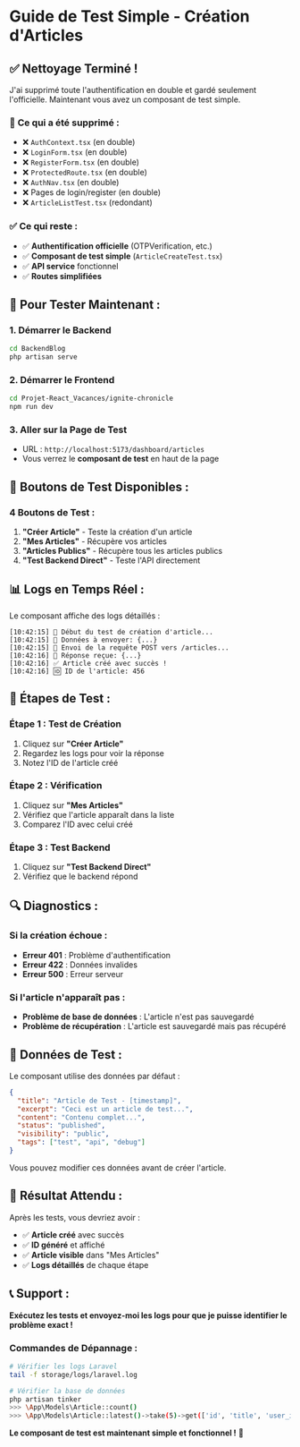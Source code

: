# Guide de Test Simple - Création d'Articles

## ✅ **Nettoyage Terminé !**

J'ai supprimé toute l'authentification en double et gardé seulement l'officielle. Maintenant vous avez un composant de test simple.

### 🧹 **Ce qui a été supprimé :**
- ❌ `AuthContext.tsx` (en double)
- ❌ `LoginForm.tsx` (en double)
- ❌ `RegisterForm.tsx` (en double)
- ❌ `ProtectedRoute.tsx` (en double)
- ❌ `AuthNav.tsx` (en double)
- ❌ Pages de login/register (en double)
- ❌ `ArticleListTest.tsx` (redondant)

### ✅ **Ce qui reste :**
- ✅ **Authentification officielle** (OTPVerification, etc.)
- ✅ **Composant de test simple** (`ArticleCreateTest.tsx`)
- ✅ **API service** fonctionnel
- ✅ **Routes simplifiées**

## 🚀 **Pour Tester Maintenant :**

### 1. **Démarrer le Backend**
```bash
cd BackendBlog
php artisan serve
```

### 2. **Démarrer le Frontend**
```bash
cd Projet-React_Vacances/ignite-chronicle
npm run dev
```

### 3. **Aller sur la Page de Test**
- URL : `http://localhost:5173/dashboard/articles`
- Vous verrez le **composant de test** en haut de la page

## 🔧 **Boutons de Test Disponibles :**

### **4 Boutons de Test :**
1. **"Créer Article"** - Teste la création d'un article
2. **"Mes Articles"** - Récupère vos articles
3. **"Articles Publics"** - Récupère tous les articles publics
4. **"Test Backend Direct"** - Teste l'API directement

## 📊 **Logs en Temps Réel :**

Le composant affiche des logs détaillés :
```
[10:42:15] 🚀 Début du test de création d'article...
[10:42:15] 📝 Données à envoyer: {...}
[10:42:15] 📡 Envoi de la requête POST vers /articles...
[10:42:16] 📨 Réponse reçue: {...}
[10:42:16] ✅ Article créé avec succès !
[10:42:16] 🆔 ID de l'article: 456
```

## 🎯 **Étapes de Test :**

### **Étape 1 : Test de Création**
1. Cliquez sur **"Créer Article"**
2. Regardez les logs pour voir la réponse
3. Notez l'ID de l'article créé

### **Étape 2 : Vérification**
1. Cliquez sur **"Mes Articles"**
2. Vérifiez que l'article apparaît dans la liste
3. Comparez l'ID avec celui créé

### **Étape 3 : Test Backend**
1. Cliquez sur **"Test Backend Direct"**
2. Vérifiez que le backend répond

## 🔍 **Diagnostics :**

### **Si la création échoue :**
- **Erreur 401** : Problème d'authentification
- **Erreur 422** : Données invalides
- **Erreur 500** : Erreur serveur

### **Si l'article n'apparaît pas :**
- **Problème de base de données** : L'article n'est pas sauvegardé
- **Problème de récupération** : L'article est sauvegardé mais pas récupéré

## 📝 **Données de Test :**

Le composant utilise des données par défaut :
```json
{
  "title": "Article de Test - [timestamp]",
  "excerpt": "Ceci est un article de test...",
  "content": "Contenu complet...",
  "status": "published",
  "visibility": "public",
  "tags": ["test", "api", "debug"]
}
```

Vous pouvez modifier ces données avant de créer l'article.

## 🎉 **Résultat Attendu :**

Après les tests, vous devriez avoir :
- ✅ **Article créé** avec succès
- ✅ **ID généré** et affiché
- ✅ **Article visible** dans "Mes Articles"
- ✅ **Logs détaillés** de chaque étape

## 📞 **Support :**

**Exécutez les tests et envoyez-moi les logs pour que je puisse identifier le problème exact !**

### **Commandes de Dépannage :**
```bash
# Vérifier les logs Laravel
tail -f storage/logs/laravel.log

# Vérifier la base de données
php artisan tinker
>>> \App\Models\Article::count()
>>> \App\Models\Article::latest()->take(5)->get(['id', 'title', 'user_id'])
```

**Le composant de test est maintenant simple et fonctionnel !** 🚀
